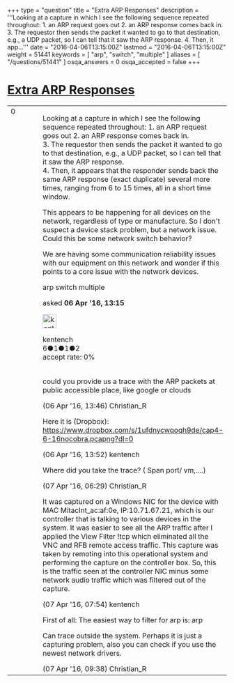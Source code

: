 +++
type = "question"
title = "Extra ARP Responses"
description = '''Looking at a capture in which I see the following sequence repeated throughout:  1. an ARP request goes out  2. an ARP response comes back in.  3. The requestor then sends the packet it wanted to go to that destination, e.g., a UDP packet, so I can tell that it saw the ARP response.  4. Then, it app...'''
date = "2016-04-06T13:15:00Z"
lastmod = "2016-04-06T13:15:00Z"
weight = 51441
keywords = [ "arp", "switch", "multiple" ]
aliases = [ "/questions/51441" ]
osqa_answers = 0
osqa_accepted = false
+++

<div class="headNormal">

# [Extra ARP Responses](/questions/51441/extra-arp-responses)

</div>

<div id="main-body">

<div id="askform">

<table id="question-table" style="width:100%;"><colgroup><col style="width: 50%" /><col style="width: 50%" /></colgroup><tbody><tr class="odd"><td style="width: 30px; vertical-align: top"><div class="vote-buttons"><div id="post-51441-score" class="post-score" title="current number of votes">0</div><div id="favorite-count" class="favorite-count"></div></div></td><td><div id="item-right"><div class="question-body"><p>Looking at a capture in which I see the following sequence repeated throughout: 1. an ARP request goes out 2. an ARP response comes back in.<br />
3. The requestor then sends the packet it wanted to go to that destination, e.g., a UDP packet, so I can tell that it saw the ARP response.<br />
4. Then, it appears that the responder sends back the same ARP response (exact duplicate) several more times, ranging from 6 to 15 times, all in a short time window.<br />
</p><p>This appears to be happening for all devices on the network, regardless of type or manufacture. So I don't suspect a device stack problem, but a network issue. Could this be some network switch behavior?<br />
</p><p>We are having some communication reliability issues with our equipment on this network and wonder if this points to a core issue with the network devices.</p></div><div id="question-tags" class="tags-container tags">arp switch multiple</div><div id="question-controls" class="post-controls"></div><div class="post-update-info-container"><div class="post-update-info post-update-info-user"><p>asked <strong>06 Apr '16, 13:15</strong></p><img src="https://secure.gravatar.com/avatar/b09a1ec6f727524ca803d99bc2fd7391?s=32&amp;d=identicon&amp;r=g" class="gravatar" width="32" height="32" alt="kentench&#39;s gravatar image" /><p>kentench<br />
<span class="score" title="6 reputation points">6</span><span title="1 badges"><span class="badge1">●</span><span class="badgecount">1</span></span><span title="1 badges"><span class="silver">●</span><span class="badgecount">1</span></span><span title="2 badges"><span class="bronze">●</span><span class="badgecount">2</span></span><br />
<span class="accept_rate" title="Rate of the user&#39;s accepted answers">accept rate:</span> <span title="kentench has no accepted answers">0%</span> </br></br></p></div></div><div id="comments-container-51441" class="comments-container"><span id="51442"></span><div id="comment-51442" class="comment"><div id="post-51442-score" class="comment-score"></div><div class="comment-text"><p>could you provide us a trace with the ARP packets at public accessible place, like google or clouds</p></div><div id="comment-51442-info" class="comment-info"><span class="comment-age">(06 Apr '16, 13:46)</span> Christian_R</div></div><span id="51443"></span><div id="comment-51443" class="comment"><div id="post-51443-score" class="comment-score"></div><div class="comment-text"><p>Here it is (Dropbox): <a href="https://www.dropbox.com/s/1ufdnycwqoqh9de/cap4-6-16nocobra.pcapng?dl=0">https://www.dropbox.com/s/1ufdnycwqoqh9de/cap4-6-16nocobra.pcapng?dl=0</a></p></div><div id="comment-51443-info" class="comment-info"><span class="comment-age">(06 Apr '16, 13:52)</span> kentench</div></div><span id="51469"></span><div id="comment-51469" class="comment"><div id="post-51469-score" class="comment-score"></div><div class="comment-text"><p>Where did you take the trace? ( Span port/ vm,....)</p></div><div id="comment-51469-info" class="comment-info"><span class="comment-age">(07 Apr '16, 06:29)</span> Christian_R</div></div><span id="51477"></span><div id="comment-51477" class="comment"><div id="post-51477-score" class="comment-score"></div><div class="comment-text"><p>It was captured on a Windows NIC for the device with MAC MitacInt_ac:af:0e, IP:10.71.67.21, which is our controller that is talking to various devices in the system. It was easier to see all the ARP traffic after I applied the View Filter !tcp which eliminated all the VNC and RFB remote access traffic. This capture was taken by remoting into this operational system and performing the capture on the controller box. So, this is the traffic seen at the controller NIC minus some network audio traffic which was filtered out of the capture.</p></div><div id="comment-51477-info" class="comment-info"><span class="comment-age">(07 Apr '16, 07:54)</span> kentench</div></div><span id="51482"></span><div id="comment-51482" class="comment"><div id="post-51482-score" class="comment-score"></div><div class="comment-text"><p>First of all: The easiest way to filter for arp is: arp<br />
</p><p>Can trace outside the system. Perhaps it is just a capturing problem, also you can check if you use the newest network drivers.</p></div><div id="comment-51482-info" class="comment-info"><span class="comment-age">(07 Apr '16, 09:38)</span> Christian_R</div></div></div><div id="comment-tools-51441" class="comment-tools"></div><div class="clear"></div><div id="comment-51441-form-container" class="comment-form-container"></div><div class="clear"></div></div></td></tr></tbody></table>

</div>

</div>

